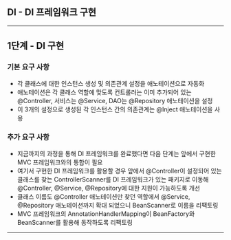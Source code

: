 ## DI - DI 프레임워크 구현
<hr />

## 1단계 - DI 구현
### 기본 요구 사항
- 각 클래스에 대한 인스턴스 생성 및 의존관계 설정을 애노테이션으로 자동화
- 애노테이션은 각 클래스 역할에 맞도록 컨트롤러는 이미 추가되어 있는 @Controller, 서비스는 @Service, DAO는 @Repository 애노테이션을 설정
- 이 3개의 설정으로 생성된 각 인스턴스 간의 의존관계는 @Inject 애노테이션을 사용

### 추가 요구 사항
- 지금까지의 과정을 통해 DI 프레임워크를 완료했다면 다음 단계는 앞에서 구현한 MVC 프레임워크와의 통합이 필요
- 여기서 구현한 DI 프레임워크를 활용할 경우 앞에서 @Controller이 설정되어 있는 클래스를 찾는 ControllerScanner를 DI 
프레임워크가 있는 패키지로 이동해 @Controller, @Service, @Repository에 대한 지원이 가능하도록 개선
- 클래스 이름도 @Controller 애노테이션만 찾던 역할에서 @Service, @Repository 애노테이션까지 확대 되었으니 BeanScanner로 이름을 리팩토링
- MVC 프레임워크의 AnnotationHandlerMapping이 BeanFactory와 BeanScanner를 활용해 동작하도록 리팩토링

<hr />